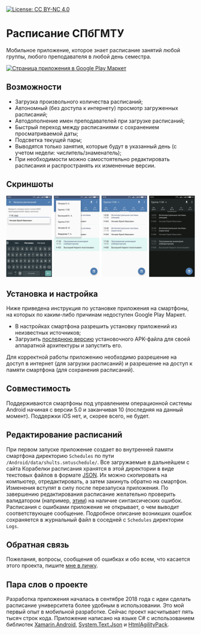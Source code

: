 [![License: CC BY-NC 4.0](https://img.shields.io/badge/License-CC%20BY--NC%204.0-lightgrey.svg)](https://creativecommons.org/licenses/by-nc/4.0/)
# Расписание СПбГМТУ
Мобильное приложение, которое знает расписание занятий любой группы, любого преподавателя в любой день семестра.

<a href="https://play.google.com/store/apps/details?id=shults.smtuschedule"><img src="https://play.google.com/intl/en_us/badges/static/images/badges/ru_badge_web_generic.png" alt="Страница приложения в Google Play Маркет" width="200" /></a>

## Возможности
- Загрузка произвольного количества расписаний;
- Автономный (без доступа к интернету) просмотр загруженных расписаний;
- Автодополнение имен преподавателей при загрузке расписаний;
- Быстрый переход между расписаниями с сохранением просматриваемой даты;
- Подсветка текущей пары;
- Выводятся только занятия, которые будут в указанный день (с учетом недели: числитель/знаменатель);
- При необходимости можно самостоятельно редактировать расписания и распространять их измененные версии.

## Скриншоты
![Скриншоты](https://raw.githubusercontent.com/shults-s/SmtuSchedule/master/Screenshots/0.9.png)

## Установка и настройка
Ниже приведена инструкция по установке приложения на смартфоны, на которых по каким-либо причинам недоступен Google Play Маркет.
- В настройках смартфона разрешить установку приложений из неизвестных источников;
- Загрузить [последнюю версию](https://github.com/shults-s/SmtuSchedule/releases/latest) установочного APK-файла для своей аппаратной архитектуры и запустить его.

Для корректной работы приложению необходимо разрешение на доступ в интернет (для загрузки расписаний) и разрешение на доступ к памяти смартфона (для сохранения расписаний).

## Совместимость
Поддерживаются смартфоны под управлением операционной системы Android начиная с версии 5.0 и заканчивая 10 (последняя на данный момент). Поддержки iOS нет, и, скорее всего, не будет.

## Редактирование расписаний
При первом запуске приложение создает во внутренней памяти смартфона директорию ```Schedules``` по пути ```/Android/data/shults.smtuschedule/```. Все загружаемые в дальнейшем с сайта Корабелки расписания хранятся в этой директории в виде текстовых файлов в формате [JSON](https://ru.wikipedia.org/wiki/JSON). Их можно скопировать на компьютер, отредактировать, а затем закинуть обратно на смартфон. Изменения вступят в силу после перезапуска приложения. По завершению редактирования расписание желательно проверить валидатором (например, [этим](https://jsonlint.com/)) на наличие синтаксических ошибок. Расписания с ошибками приложение не открывает, о чем выводит соответствующее сообщение. Подробное описание возникших ошибок сохраняется в журнальный файл в соседней с ```Schedules``` директории ```Logs```.

## Обратная связь
Пожелания, вопросы, сообщения об ошибках и обо всем, что касается этого проекта, пишите [мне в личку](https://vk.com/shults_s).

## Пара слов о проекте
Разработка приложения началась в сентябре 2018 года с идеи сделать расписание университета более удобным в использовании. Это мой первый опыт в мобильной разработке. Сейчас проект насчитывает пять тысяч строк кода. Приложение написано на языке C# с использованием библиотек [Xamarin.Android](https://docs.microsoft.com/en-us/xamarin/android/), [System.Text.Json](https://docs.microsoft.com/en-us/dotnet/standard/serialization/system-text-json-overview) и [HtmlAgilityPack](https://html-agility-pack.net).